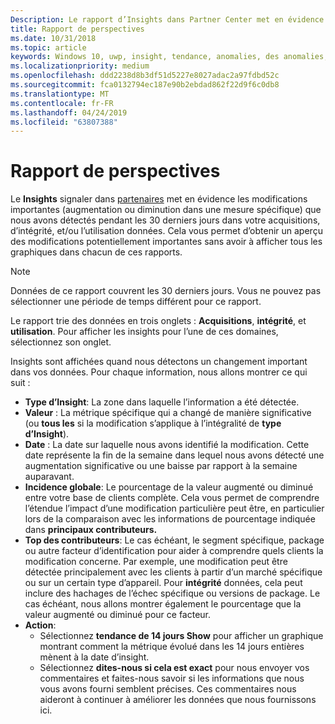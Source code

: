 ```yaml
---
Description: Le rapport d’Insights dans Partner Center met en évidence les modifications importantes concernant vos applications.
title: Rapport de perspectives
ms.date: 10/31/2018
ms.topic: article
keywords: Windows 10, uwp, insight, tendance, anomalies, des anomalies, les modifications de données
ms.localizationpriority: medium
ms.openlocfilehash: ddd2238d8b3df51d5227e8027adac2a97fdbd52c
ms.sourcegitcommit: fca0132794ec187e90b2ebdad862f22d9f6c0db8
ms.translationtype: MT
ms.contentlocale: fr-FR
ms.lasthandoff: 04/24/2019
ms.locfileid: "63807388"
---
```

# <a name="insights-report"></a>Rapport de perspectives


Le **Insights** signaler dans [partenaires](https://partner.microsoft.com/dashboard) met en évidence les modifications importantes (augmentation ou diminution dans une mesure spécifique) que nous avons détectés pendant les 30 derniers jours dans votre acquisitions, d’intégrité, et/ou l’utilisation données. Cela vous permet d’obtenir un aperçu des modifications potentiellement importantes sans avoir à afficher tous les graphiques dans chacun de ces rapports.

> [!NOTE]
> Données de ce rapport couvrent les 30 derniers jours. Vous ne pouvez pas sélectionner une période de temps différent pour ce rapport.

Le rapport trie des données en trois onglets : **Acquisitions**, **intégrité**, et **utilisation**. Pour afficher les insights pour l’une de ces domaines, sélectionnez son onglet.

Insights sont affichées quand nous détectons un changement important dans vos données. Pour chaque information, nous allons montrer ce qui suit :
- **Type d’Insight**: La zone dans laquelle l’information a été détectée.
- **Valeur** : La métrique spécifique qui a changé de manière significative (ou **tous les** si la modification s’applique à l’intégralité de **type d’Insight**).
- **Date** : La date sur laquelle nous avons identifié la modification. Cette date représente la fin de la semaine dans lequel nous avons détecté une augmentation significative ou une baisse par rapport à la semaine auparavant.
- **Incidence globale**: Le pourcentage de la valeur augmenté ou diminué entre votre base de clients complète. Cela vous permet de comprendre l’étendue l’impact d’une modification particulière peut être, en particulier lors de la comparaison avec les informations de pourcentage indiquée dans **principaux contributeurs.**
- **Top des contributeurs**: Le cas échéant, le segment spécifique, package ou autre facteur d’identification pour aider à comprendre quels clients la modification concerne. Par exemple, une modification peut être détectée principalement avec les clients à partir d’un marché spécifique ou sur un certain type d’appareil. Pour **intégrité** données, cela peut inclure des hachages de l’échec spécifique ou versions de package. Le cas échéant, nous allons montrer également le pourcentage que la valeur augmenté ou diminué pour ce facteur.
- **Action**:
   - Sélectionnez **tendance de 14 jours Show** pour afficher un graphique montrant comment la métrique évolué dans les 14 jours entières mènent à la date d’insight.
   - Sélectionnez **dites-nous si cela est exact** pour nous envoyer vos commentaires et faites-nous savoir si les informations que nous vous avons fourni semblent précises. Ces commentaires nous aideront à continuer à améliorer les données que nous fournissons ici. 

